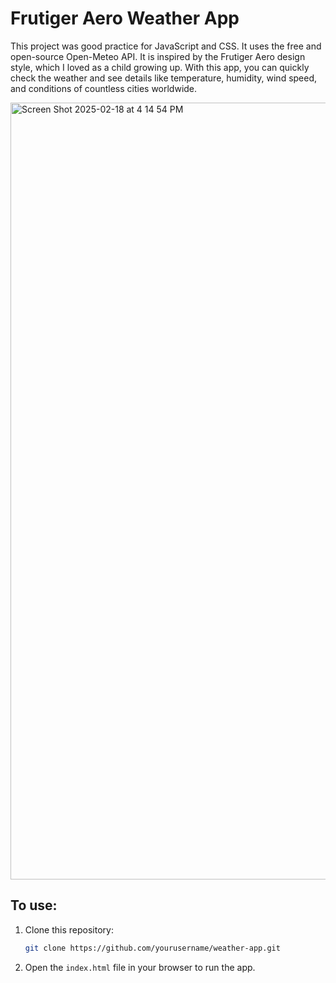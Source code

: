 # Frutiger Aero Weather App 

This project was good practice for JavaScript and CSS. It uses the free and open-source Open-Meteo API. It is inspired by the Frutiger Aero design style, which I loved as a child growing up. With this app, you can quickly check the weather and see details like temperature, humidity, wind speed, and conditions of countless cities worldwide.

<img width="1243" alt="Screen Shot 2025-02-18 at 4 14 54 PM" src="https://github.com/user-attachments/assets/c2971dd5-e7ce-4cb3-b3ea-f4a8e807252a" />


## To use:
1. Clone this repository:
    ```bash
    git clone https://github.com/yourusername/weather-app.git
    ```
2. Open the `index.html` file in your browser to run the app.
